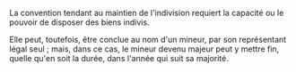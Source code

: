   
 La convention tendant au maintien de l'indivision requiert la capacité ou le pouvoir de disposer des biens indivis.  

  
 Elle peut, toutefois, être conclue au nom d'un mineur, par son représentant légal seul ; mais, dans ce cas, le mineur devenu majeur peut y mettre fin, quelle qu'en soit la durée, dans l'année qui suit sa majorité.  

